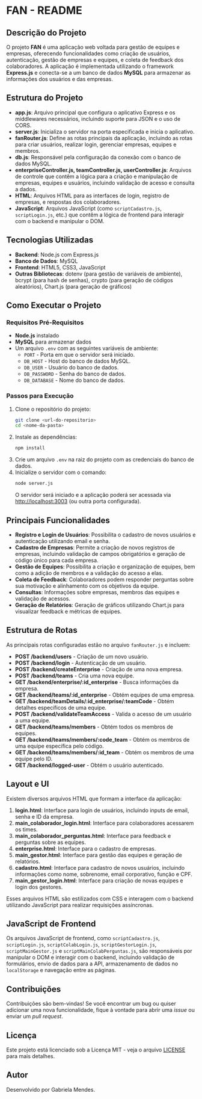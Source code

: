 # FAN - README

## Descrição do Projeto

O projeto **FAN** é uma aplicação web voltada para gestão de equipes e empresas, oferecendo funcionalidades como criação de usuários, autenticação, gestão de empresas e equipes, e coleta de feedback dos colaboradores. A aplicação é implementada utilizando o framework **Express.js** e conecta-se a um banco de dados **MySQL** para armazenar as informações dos usuários e das empresas.

## Estrutura do Projeto

- **app.js**: Arquivo principal que configura o aplicativo Express e os middlewares necessários, incluindo suporte para JSON e o uso de CORS.
- **server.js**: Inicializa o servidor na porta especificada e inicia o aplicativo.
- **fanRouter.js**: Define as rotas principais da aplicação, incluindo as rotas para criar usuários, realizar login, gerenciar empresas, equipes e membros.
- **db.js**: Responsável pela configuração da conexão com o banco de dados MySQL.
- **enterpriseController.js, teamController.js, userController.js**: Arquivos de controle que contêm a lógica para a criação e manipulação de empresas, equipes e usuários, incluindo validação de acesso e consulta a dados.
- **HTML**: Arquivos HTML para as interfaces de login, registro de empresas, e respostas dos colaboradores.
- **JavaScript**: Arquivos JavaScript (como `scriptCadastro.js`, `scriptLogin.js`, etc.) que contêm a lógica de frontend para interagir com o backend e manipular o DOM.

## Tecnologias Utilizadas

- **Backend**: Node.js com Express.js
- **Banco de Dados**: MySQL
- **Frontend**: HTML5, CSS3, JavaScript
- **Outras Bibliotecas**: dotenv (para gestão de variáveis de ambiente), bcrypt (para hash de senhas), crypto (para geração de códigos aleatórios), Chart.js (para geração de gráficos)

## Como Executar o Projeto

### Requisitos Pré-Requisitos

- **Node.js** instalado
- **MySQL** para armazenar dados
- Um arquivo `.env` com as seguintes variáveis de ambiente:
  - `PORT` - Porta em que o servidor será iniciado.
  - `DB_HOST` - Host do banco de dados MySQL.
  - `DB_USER` - Usuário do banco de dados.
  - `DB_PASSWORD` - Senha do banco de dados.
  - `DB_DATABASE` - Nome do banco de dados.

### Passos para Execução

1. Clone o repositório do projeto:
   ```sh
   git clone <url-do-repositorio>
   cd <nome-da-pasta>
   ```
2. Instale as dependências:
   ```sh
   npm install
   ```
3. Crie um arquivo `.env` na raiz do projeto com as credenciais do banco de dados.
4. Inicialize o servidor com o comando:
   ```sh
   node server.js
   ```
   O servidor será iniciado e a aplicação poderá ser acessada via [http://localhost:3003](http://localhost:3003) (ou outra porta configurada).

## Principais Funcionalidades

- **Registro e Login de Usuários**: Possibilita o cadastro de novos usuários e autenticação utilizando email e senha.
- **Cadastro de Empresas**: Permite a criação de novos registros de empresas, incluindo validação de campos obrigatórios e geração de código único para cada empresa.
- **Gestão de Equipes**: Possibilita a criação e organização de equipes, bem como a adição de membros e a validação do acesso a elas.
- **Coleta de Feedback**: Colaboradores podem responder perguntas sobre sua motivação e alinhamento com os objetivos da equipe.
- **Consultas**: Informações sobre empresas, membros das equipes e validação de acessos.
- **Geração de Relatórios**: Geração de gráficos utilizando Chart.js para visualizar feedback e métricas de equipes.

## Estrutura de Rotas

As principais rotas configuradas estão no arquivo `fanRouter.js` e incluem:

- **POST /backend/users** - Criação de um novo usuário.
- **POST /backend/login** - Autenticação de um usuário.
- **POST /backend/createEnterprise** - Criação de uma nova empresa.
- **POST /backend/teams** - Cria uma nova equipe.
- **GET /backend/enterprise/:id_enterprise** - Busca informações da empresa.
- **GET /backend/teams/:id_enterprise** - Obtém equipes de uma empresa.
- **GET /backend/teamDetails/:id_enterprise/:teamCode** - Obtém detalhes específicos de uma equipe.
- **POST /backend/validateTeamAccess** - Valida o acesso de um usuário a uma equipe.
- **GET /backend/teams/members** - Obtém todos os membros de equipes.
- **GET /backend/teams/members/:code_team** - Obtém os membros de uma equipe específica pelo código.
- **GET /backend/teams/members/:id_team** - Obtém os membros de uma equipe pelo ID.
- **GET /backend/logged-user** - Obtém o usuário autenticado.

## Layout e UI

Existem diversos arquivos HTML que formam a interface da aplicação:

1. **login.html**: Interface para login de usuários, incluindo inputs de email, senha e ID da empresa.
2. **main_colaborador_login.html**: Interface para colaboradores acessarem os times.
3. **main_colaborador_perguntas.html**: Interface para feedback e perguntas sobre as equipes.
4. **enterprise.html**: Interface para o cadastro de empresas.
5. **main_gestor.html**: Interface para gestão das equipes e geração de relatórios.
6. **cadastro.html**: Interface para cadastro de novos usuários, incluindo informações como nome, sobrenome, email corporativo, função e CPF.
7. **main_gestor_login.html**: Interface para criação de novas equipes e login dos gestores.

Esses arquivos HTML são estilizados com CSS e interagem com o backend utilizando JavaScript para realizar requisições assíncronas.

## JavaScript de Frontend

Os arquivos JavaScript de frontend, como `scriptCadastro.js`, `scriptLogin.js`, `scriptColabLogin.js`, `scriptGestorLogin.js`, `scriptMainGestor.js` e `scriptMainColabPerguntas.js`, são responsáveis por manipular o DOM e interagir com o backend, incluindo validação de formulários, envio de dados para a API, armazenamento de dados no `localStorage` e navegação entre as páginas.

## Contribuições

Contribuições são bem-vindas! Se você encontrar um bug ou quiser adicionar uma nova funcionalidade, fique à vontade para abrir uma *issue* ou enviar um *pull request*.

## Licença

Este projeto está licenciado sob a Licença MIT - veja o arquivo [LICENSE](LICENSE) para mais detalhes.

## Autor

Desenvolvido por Gabriela Mendes.

